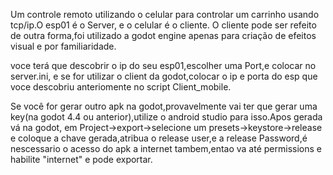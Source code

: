Um controle remoto utilizando o celular para controlar um carrinho usando tcp/ip.O esp01 é o Server, e o celular é o cliente. O cliente pode ser refeito de outra forma,foi utilizado a godot engine apenas  para criação de efeitos visual e por familiaridade.

voce terá que descobrir o ip do seu esp01,escolher uma Port,e colocar no server.ini, e se for utilizar o client da godot,colocar o ip e porta do esp que voce descobriu anteriomente no script Client_mobile.

Se você for gerar outro apk na godot,provavelmente vai ter que gerar uma key(na godot 4.4 ou anterior),utilize o android studio para isso.Apos gerada vá na godot, em Project->export->selecione um presets->keystore->release e coloque a chave gerada,atribua o release user,e a release Password,é nescessario o acesso do apk a internet tambem,entao va até permissions e habilite "internet" e pode exportar.
